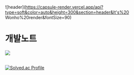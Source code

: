![header](https://capsule-render.vercel.app/api?type=soft&color=auto&height=300&section=header&It's%20 Wonho%20render&fontSize=90)
# 개발노트 

######   <img src="https://img.shields.io/badge/React-61DAFB?style=flat&logo=React&logoColor=white"/>

[![Solved.ac Profile](http://mazassumnida.wtf/api/generate_badge?boj=lwh497)](https://solved.ac/lwh497)<br/>

